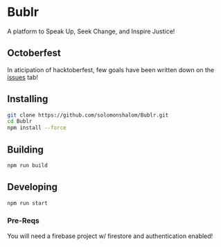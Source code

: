 # Bublr

A platform to Speak Up, Seek Change, and Inspire Justice!

## Octoberfest

In aticipation of hacktoberfest, few goals have been written down on the [issues](https://github.com/solomonshalom/Bublr/issues/5) tab!

## Installing

```bash
git clone https://github.com/solomonshalom/Bublr.git
cd Bublr
npm install --force
```

## Building

```bash
npm run build
```

## Developing

```bash
npm run start
```

### Pre-Reqs
You will need a firebase project w/ firestore and authentication enabled! 
